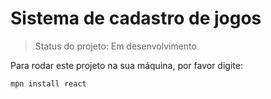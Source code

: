 # Sistema de cadastro de jogos

> Status do projeto: Em desenvolvimento

Para rodar este projeto na sua máquina, por favor digite:
```
mpn install react
